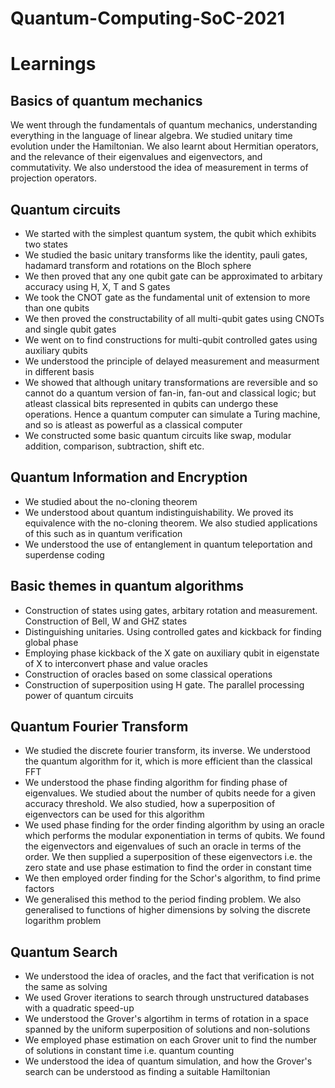 # Quantum-Computing-SoC-2021

# Learnings

## Basics of quantum mechanics
We went through the fundamentals of quantum mechanics, understanding everything in the language of linear algebra. We studied unitary time evolution under the Hamiltonian. We also learnt about Hermitian operators, and the relevance of their eigenvalues and eigenvectors, and commutativity.
We also understood the idea of measurement in terms of projection operators.

## Quantum circuits
* We started with the simplest quantum system, the qubit which exhibits two states
* We studied the basic unitary transforms like the identity, pauli gates, hadamard transform and rotations on the Bloch sphere
* We then proved that any one qubit gate can be approximated to arbitary accuracy using H, X, T and S gates
* We took the CNOT gate as the fundamental unit of extension to more than one qubits
* We then proved the constructability of all multi-qubit gates using CNOTs and single qubit gates
* We went on to find constructions for multi-qubit controlled gates using auxiliary qubits
* We understood the principle of delayed measurement and measurment in different basis
* We showed that although unitary transformations are reversible and so cannot do a quantum version of fan-in, fan-out and classical logic; but atleast classical bits represented in qubits can undergo these operations. Hence a quantum computer can simulate a Turing machine, and so is atleast as powerful as a classical computer
* We constructed some basic quantum circuits like swap, modular addition, comparison, subtraction, shift etc.

## Quantum Information and Encryption
* We studied about the no-cloning theorem
* We understood about quantum indistinguishability. We proved its equivalence with the no-cloning theorem. We also studied applications of this such as in quantum verification
* We understood the use of entanglement in quantum teleportation and superdense coding

## Basic themes in quantum algorithms
* Construction of states using gates, arbitary rotation and measurement. Construction of Bell, W and GHZ states
* Distinguishing unitaries. Using controlled gates and kickback for finding global phase
* Employing phase kickback of the X gate on auxiliary qubit in eigenstate of X to interconvert phase and value oracles
* Construction of oracles based on some classical operations
* Construction of superposition using H gate. The parallel processing power of quantum circuits

## Quantum Fourier Transform
* We studied the discrete fourier transform, its inverse. We understood the quantum algorithm for it, which is more efficient than the classical FFT
* We understood the phase finding algorithm for finding phase of eigenvalues. We studied about the number of qubits neede for a given accuracy threshold. We also studied, how a superposition of eigenvectors can be used for this algorithm
* We used phase finding for the order finding algorithm by using an oracle which performs the modular exponentiation in terms of qubits. We found the eigenvectors and eigenvalues of such an oracle in terms of the order. We then supplied a superposition of these eigenvectors i.e. the zero state and use phase estimation to find the order in constant time
* We then employed order finding for the Schor's algorithm, to find prime factors
* We generalised this method to the period finding problem. We also generalised to functions of higher dimensions by solving the discrete logarithm problem

## Quantum Search
* We understood the idea of oracles, and the fact that verification is not the same as solving
* We used Grover iterations to search through unstructured databases with a quadratic speed-up
* We understood the Grover's algortihm in terms of rotation in a space spanned by the uniform superposition of solutions and non-solutions
* We employed phase estimation on each Grover unit to find the number of solutions in constant time i.e. quantum counting
* We understood the idea of quantum simulation, and how the Grover's search can be understood as finding a suitable Hamiltonian
